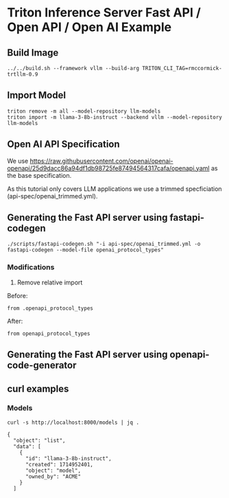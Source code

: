 <!--
# Copyright 2024, NVIDIA CORPORATION & AFFILIATES. All rights reserved.
#
# Redistribution and use in source and binary forms, with or without
# modification, are permitted provided that the following conditions
# are met:
#  * Redistributions of source code must retain the above copyright
#    notice, this list of conditions and the following disclaimer.
#  * Redistributions in binary form must reproduce the above copyright
#    notice, this list of conditions and the following disclaimer in the
#    documentation and/or other materials provided with the distribution.
#  * Neither the name of NVIDIA CORPORATION nor the names of its
#    contributors may be used to endorse or promote products derived
#    from this software without specific prior written permission.
#
# THIS SOFTWARE IS PROVIDED BY THE COPYRIGHT HOLDERS ``AS IS'' AND ANY
# EXPRESS OR IMPLIED WARRANTIES, INCLUDING, BUT NOT LIMITED TO, THE
# IMPLIED WARRANTIES OF MERCHANTABILITY AND FITNESS FOR A PARTICULAR
# PURPOSE ARE DISCLAIMED.  IN NO EVENT SHALL THE COPYRIGHT OWNER OR
# CONTRIBUTORS BE LIABLE FOR ANY DIRECT, INDIRECT, INCIDENTAL, SPECIAL,
# EXEMPLARY, OR CONSEQUENTIAL DAMAGES (INCLUDING, BUT NOT LIMITED TO,
# PROCUREMENT OF SUBSTITUTE GOODS OR SERVICES; LOSS OF USE, DATA, OR
# PROFITS; OR BUSINESS INTERRUPTION) HOWEVER CAUSED AND ON ANY THEORY
# OF LIABILITY, WHETHER IN CONTRACT, STRICT LIABILITY, OR TORT
# (INCLUDING NEGLIGENCE OR OTHERWISE) ARISING IN ANY WAY OUT OF THE USE
# OF THIS SOFTWARE, EVEN IF ADVISED OF THE POSSIBILITY OF SUCH DAMAGE.
-->

# Triton Inference Server Fast API / Open API / Open AI Example

## Build Image
```
../../build.sh --framework vllm --build-arg TRITON_CLI_TAG=rmccormick-trtllm-0.9
```

## Import Model
```
triton remove -m all --model-repository llm-models
triton import -m llama-3-8b-instruct --backend vllm --model-repository llm-models
```

## Open AI API Specification

We use
https://raw.githubusercontent.com/openai/openai-openapi/25d9dacc86a94df1db98725fe87494564317cafa/openapi.yaml
as the base specification.

As this tutorial only covers LLM applications we use a trimmed specficiation (api-spec/openai_trimmed.yml).

## Generating the Fast API server using fastapi-codegen

```
./scripts/fastapi-codegen.sh "-i api-spec/openai_trimmed.yml -o fastapi-codegen --model-file openai_protocol_types"
```

### Modifications

1. Remove relative import

Before:

```
from .openapi_protocol_types
```

After:
```
from openapi_protocol_types
```


## Generating the Fast API server using openapi-code-generator


## curl examples

### Models

```
curl -s http://localhost:8000/models | jq .
```

```
{
  "object": "list",
  "data": [
    {
      "id": "llama-3-8b-instruct",
      "created": 1714952401,
      "object": "model",
      "owned_by": "ACME"
    }
  ]
```
